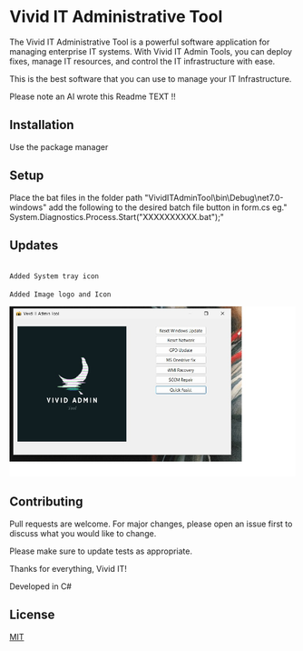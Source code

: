 
# Vivid IT Administrative Tool

The Vivid IT Administrative Tool is a powerful software application for 
managing enterprise IT systems. With Vivid IT Admin Tools, you can deploy fixes, 
manage IT resources, and control the IT infrastructure with ease. 

This is the best software that you can use to manage your IT Infrastructure. 

Please note an AI wrote this Readme TEXT !!


## Installation

Use the package manager 

## Setup

Place the bat files in the folder path "VividITAdminTool\bin\Debug\net7.0-windows\"
add the following to the desired batch file button in form.cs eg." System.Diagnostics.Process.Start("XXXXXXXXXX.bat");"

## Updates

```

Added System tray icon

Added Image logo and Icon

```


![Screenshot](https://github.com/sir-freez-e/VividITAdminTools/blob/274932e0e4c3c943093b0d5cee3a3c0febde500f/ui.jpg)

## Contributing

Pull requests are welcome. For major changes, please open an issue first
to discuss what you would like to change.

Please make sure to update tests as appropriate.

Thanks for everything, Vivid IT! 

Developed in C# 

## License

[MIT](https://choosealicense.com/licenses/mit/)
